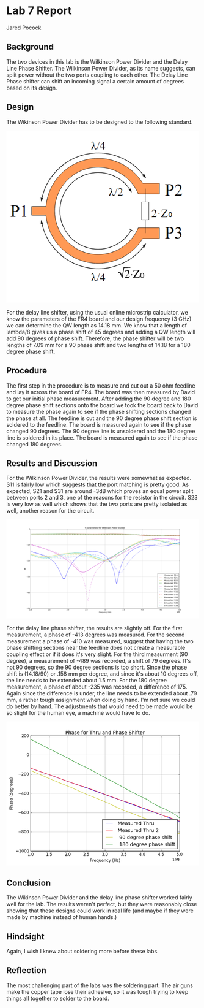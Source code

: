 # Lab 7 Report
Jared Pocock

## Background
The two devices in this lab is the Wilkinson Power Divider and the Delay Line Phase Shifter. The Wilkinson Power Divider, as its name suggests, can split power without the two ports coupling to each other. The Delay Line Phase shifter can shift an incoming signal a certain amount of degrees based on its design.

## Design

The Wikinson Power Divider has to be designed to the following standard.

![image](Capture.PNG)

For the delay line shifter, using the usual online microstrip calculator, we know the parameters of the FR4 board and our design frequency (3 GHz) we can determine the QW length as 14.18 mm. We know that a length of lambda/8 gives us a phase shift of 45 degrees and adding a QW length will add 90 degrees of phase shift. Therefore, the phase shifter will be two lengths of 7.09 mm for a 90 phase shift and two lengths of 14.18 for a 180 degree phase shift.

## Procedure
The first step in the procedure is to measure and cut out a 50 ohm feedline and lay it across the board of FR4. The board was then measured by David to get our initial phase measurement. After adding the 90 degree and 180 degree phase shift sections onto the board we took the board back to David to measure the phase again to see if the phase shifting sections changed the phase at all. The feedline is cut and the 90 degree phase shift section is soldered to the feedline. The board is measured again to see if the phase changed 90 degrees. The 90 degree line is unsoldered and the 180 degree line is soldered in its place. The board is measured again to see if the phase changed 180 degrees.

## Results and Discussion
For the Wilkinson Power Divider, the results were somewhat as expected. S11 is fairly low which suggests that the port matching is pretty good. As expected, S21 and S31 are around -3dB which proves an equal power split between ports 2 and 3, one of the reasons for the resistor in the circuit. S23 is very low as well which shows that the two ports are pretty isolated as well, another reason for the circuit.

![image](figure_1.png)

For the delay line phase shifter, the results are slightly off. For the first measurement, a phase of -413 degrees was measured. For the second measurement a phase of -410 was measured, suggest that having the two phase shifting sections near the feedline does not create a measurable coupling effect or if it does it's very slight. For the third measurment (90 degree), a measurement of -489 was recorded, a shift of 79 degrees. It's not 90 degrees, so the 90 degree sections is too short. Since the phase shift is (14.18/90) or .158 mm per degree, and since it's about 10 degrees off, the line needs to be extended about 1.5 mm. For the 180 degree measurement, a phase of about -235 was recorded, a difference of 175. Again since the difference is under, the line needs to be extended about .79 mm, a rather tough assignment when doing by hand. I'm not sure we could do better by hand. The adjustments that would need to be made would be so slight for the human eye, a machine would have to do.

![image](figure_2.png)

## Conclusion
The Wikinson Power Divider and the delay line phase shifter worked fairly well for the lab. The results weren't perfect, but they were reasonably close showing that these designs could work in real life (and maybe if they were made by machine instead of human hands.)

## Hindsight
Again, I wish I knew about soldering more before these labs.

## Reflection
The most challenging part of the labs was the soldering part. The air guns make the copper tape lose their adhesive, so it was tough trying to keep things all together to solder to the board.
